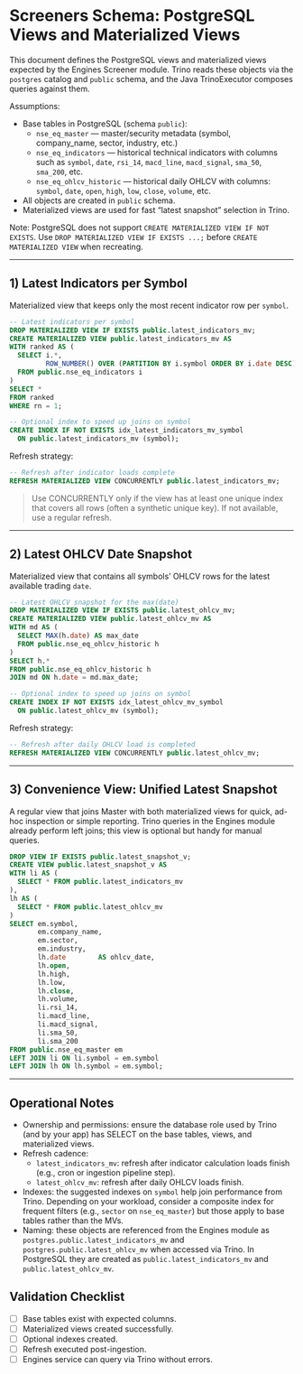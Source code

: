 # Screeners Schema: PostgreSQL Views and Materialized Views

This document defines the PostgreSQL views and materialized views expected by the Engines Screener module. Trino reads these objects via the `postgres` catalog and `public` schema, and the Java TrinoExecutor composes queries against them.

Assumptions:
- Base tables in PostgreSQL (schema `public`):
  - `nse_eq_master` — master/security metadata (symbol, company_name, sector, industry, etc.)
  - `nse_eq_indicators` — historical technical indicators with columns such as `symbol`, `date`, `rsi_14`, `macd_line`, `macd_signal`, `sma_50`, `sma_200`, etc.
  - `nse_eq_ohlcv_historic` — historical daily OHLCV with columns: `symbol`, `date`, `open`, `high`, `low`, `close`, `volume`, etc.
- All objects are created in `public` schema.
- Materialized views are used for fast “latest snapshot” selection in Trino.

Note: PostgreSQL does not support `CREATE MATERIALIZED VIEW IF NOT EXISTS`. Use `DROP MATERIALIZED VIEW IF EXISTS ...;` before `CREATE MATERIALIZED VIEW` when recreating.

---

## 1) Latest Indicators per Symbol

Materialized view that keeps only the most recent indicator row per `symbol`.

```sql
-- Latest indicators per symbol
DROP MATERIALIZED VIEW IF EXISTS public.latest_indicators_mv;
CREATE MATERIALIZED VIEW public.latest_indicators_mv AS
WITH ranked AS (
  SELECT i.*,
         ROW_NUMBER() OVER (PARTITION BY i.symbol ORDER BY i.date DESC) AS rn
  FROM public.nse_eq_indicators i
)
SELECT *
FROM ranked
WHERE rn = 1;

-- Optional index to speed up joins on symbol
CREATE INDEX IF NOT EXISTS idx_latest_indicators_mv_symbol
  ON public.latest_indicators_mv (symbol);
```

Refresh strategy:
```sql
-- Refresh after indicator loads complete
REFRESH MATERIALIZED VIEW CONCURRENTLY public.latest_indicators_mv;
```

> Use CONCURRENTLY only if the view has at least one unique index that covers all rows (often a synthetic unique key). If not available, use a regular refresh.

---

## 2) Latest OHLCV Date Snapshot

Materialized view that contains all symbols’ OHLCV rows for the latest available trading `date`.

```sql
-- Latest OHLCV snapshot for the max(date)
DROP MATERIALIZED VIEW IF EXISTS public.latest_ohlcv_mv;
CREATE MATERIALIZED VIEW public.latest_ohlcv_mv AS
WITH md AS (
  SELECT MAX(h.date) AS max_date
  FROM public.nse_eq_ohlcv_historic h
)
SELECT h.*
FROM public.nse_eq_ohlcv_historic h
JOIN md ON h.date = md.max_date;

-- Optional index to speed up joins on symbol
CREATE INDEX IF NOT EXISTS idx_latest_ohlcv_mv_symbol
  ON public.latest_ohlcv_mv (symbol);
```

Refresh strategy:
```sql
-- Refresh after daily OHLCV load is completed
REFRESH MATERIALIZED VIEW CONCURRENTLY public.latest_ohlcv_mv;
```

---

## 3) Convenience View: Unified Latest Snapshot

A regular view that joins Master with both materialized views for quick, ad-hoc inspection or simple reporting. Trino queries in the Engines module already perform left joins; this view is optional but handy for manual queries.

```sql
DROP VIEW IF EXISTS public.latest_snapshot_v;
CREATE VIEW public.latest_snapshot_v AS
WITH li AS (
  SELECT * FROM public.latest_indicators_mv
),
lh AS (
  SELECT * FROM public.latest_ohlcv_mv
)
SELECT em.symbol,
       em.company_name,
       em.sector,
       em.industry,
       lh.date        AS ohlcv_date,
       lh.open,
       lh.high,
       lh.low,
       lh.close,
       lh.volume,
       li.rsi_14,
       li.macd_line,
       li.macd_signal,
       li.sma_50,
       li.sma_200
FROM public.nse_eq_master em
LEFT JOIN li ON li.symbol = em.symbol
LEFT JOIN lh ON lh.symbol = em.symbol;
```

---

## Operational Notes

- Ownership and permissions: ensure the database role used by Trino (and by your app) has SELECT on the base tables, views, and materialized views.
- Refresh cadence:
  - `latest_indicators_mv`: refresh after indicator calculation loads finish (e.g., cron or ingestion pipeline step).
  - `latest_ohlcv_mv`: refresh after daily OHLCV loads finish.
- Indexes: the suggested indexes on `symbol` help join performance from Trino. Depending on your workload, consider a composite index for frequent filters (e.g., `sector` on `nse_eq_master`) but those apply to base tables rather than the MVs.
- Naming: these objects are referenced from the Engines module as `postgres.public.latest_indicators_mv` and `postgres.public.latest_ohlcv_mv` when accessed via Trino. In PostgreSQL they are created as `public.latest_indicators_mv` and `public.latest_ohlcv_mv`.

## Validation Checklist

- [ ] Base tables exist with expected columns.
- [ ] Materialized views created successfully.
- [ ] Optional indexes created.
- [ ] Refresh executed post-ingestion.
- [ ] Engines service can query via Trino without errors.
